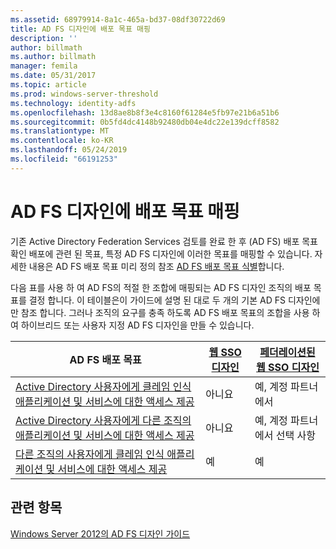 ```yaml
---
ms.assetid: 68979914-8a1c-465a-bd37-08df30722d69
title: AD FS 디자인에 배포 목표 매핑
description: ''
author: billmath
ms.author: billmath
manager: femila
ms.date: 05/31/2017
ms.topic: article
ms.prod: windows-server-threshold
ms.technology: identity-adfs
ms.openlocfilehash: 13d8ae8b8f3e4c8160f61284e5fb97e21b6a51b6
ms.sourcegitcommit: 0b5fd4dc4148b92480db04e4dc22e139dcff8582
ms.translationtype: MT
ms.contentlocale: ko-KR
ms.lasthandoff: 05/24/2019
ms.locfileid: "66191253"
---
```

# <a name="mapping-your-deployment-goals-to-an-ad-fs-design"></a>AD FS 디자인에 배포 목표 매핑


기존 Active Directory Federation Services 검토를 완료 한 후 \(AD FS\) 배포 목표 확인 배포에 관련 된 목표, 특정 AD FS 디자인에 이러한 목표를 매핑할 수 있습니다. 자세한 내용은 AD FS 배포 목표 미리 정의 참조 [AD FS 배포 목표 식별](Identifying-Your-AD-FS-Deployment-Goals.md)합니다.  
  
다음 표를 사용 하 여 AD FS의 적절 한 조합에 매핑되는 AD FS 디자인 조직의 배포 목표를 결정 합니다. 이 테이블은이 가이드에 설명 된 대로 두 개의 기본 AD FS 디자인에만 참조 합니다. 그러나 조직의 요구를 충족 하도록 AD FS 배포 목표의 조합을 사용 하 여 하이브리드 또는 사용자 지정 AD FS 디자인을 만들 수 있습니다.  
  
|AD FS 배포 목표|[웹 SSO 디자인](Web-SSO-Design.md)|[페더레이션된 웹 SSO 디자인](Federated-Web-SSO-Design.md)|  
|---------------------------------------------------------------------------|----------------------------------------------------------------------------------|--------------------------------------------------------------------------------------------|  
|[Active Directory 사용자에게 클레임 인식 애플리케이션 및 서비스에 대한 액세스 제공](Provide-Your-Active-Directory-Users-Access-to-Your-Claims-Aware-Applications-and-Services.md)|아니요|예, 계정 파트너에서|  
|[Active Directory 사용자에게 다른 조직의 애플리케이션 및 서비스에 대한 액세스 제공](Provide-Your-Active-Directory-Users-Access-to-the-Applications-and-Services-of-Other-Organizations.md)|아니요|예, 계정 파트너에서 선택 사항|  
|[다른 조직의 사용자에게 클레임 인식 애플리케이션 및 서비스에 대한 액세스 제공](Provide-Users-in-Another-Organization-Access-to-Your-Claims-Aware-Applications-and-Services.md)|예|예|  

## <a name="see-also"></a>관련 항목
[Windows Server 2012의 AD FS 디자인 가이드](AD-FS-Design-Guide-in-Windows-Server-2012.md)
  

